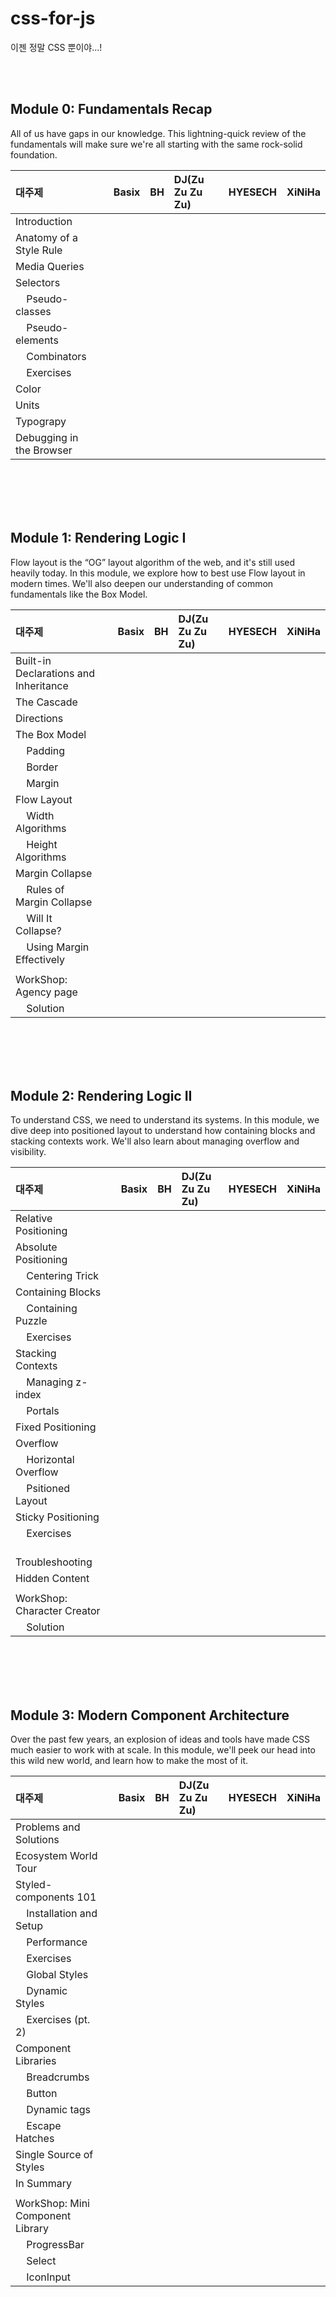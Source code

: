 # css-for-js
이젠 정말 CSS 뿐이야...!

</br>
</br>

## Module 0: Fundamentals Recap
All of us have gaps in our knowledge. This lightning-quick review of the fundamentals will make sure we're all starting with the same rock-solid foundation.

|대주제||Basix|BH|DJ(Zu Zu Zu Zu)|HYESECH|XiNiHa|
|:---|:---|:---|:---|:---|:---|:---|
|Introduction|||||||
|Anatomy of a Style Rule|||||||
|Media Queries|||||||
|Selectors|||||||
| &nbsp;&nbsp;&nbsp; Pseudo-classes||||||||
| &nbsp;&nbsp;&nbsp; Pseudo-elements|||||||
| &nbsp;&nbsp;&nbsp; Combinators|||||||
| &nbsp;&nbsp;&nbsp; Exercises|||||||
|Color|||||||
|Units|||||||
|Typograpy|||||||
|Debugging in the Browser|||||||

</br>
</br>
</br>
</br>

## Module 1: Rendering Logic I
Flow layout is the “OG” layout algorithm of the web, and it's still used heavily today. In this module, we explore how to best use Flow layout in modern times. We'll also deepen our understanding of common fundamentals like the Box Model.

|대주제||Basix|BH|DJ(Zu Zu Zu Zu)|HYESECH|XiNiHa|
|:---|:---|:---|:---|:---|:---|:---|
|Built-in Declarations and Inheritance|||||||
|The Cascade|||||||
|Directions|||||||
|The Box Model|||||||
| &nbsp;&nbsp;&nbsp; Padding|||||||
| &nbsp;&nbsp;&nbsp; Border|||||||
| &nbsp;&nbsp;&nbsp; Margin|||||||
|Flow Layout|||||||
| &nbsp;&nbsp;&nbsp; Width Algorithms|||||||
| &nbsp;&nbsp;&nbsp; Height Algorithms|||||||
|Margin Collapse|||||||
| &nbsp;&nbsp;&nbsp; Rules of Margin Collapse|||||||
| &nbsp;&nbsp;&nbsp; Will It Collapse?|||||||
| &nbsp;&nbsp;&nbsp; Using Margin Effectively|||||||
||||||||
|WorkShop: Agency page|||||||
| &nbsp;&nbsp;&nbsp; Solution|||||||

</br>
</br>
</br>
</br>

## Module 2: Rendering Logic II
To understand CSS, we need to understand its systems. In this module, we dive deep into positioned layout to understand how containing blocks and stacking contexts work. We'll also learn about managing overflow and visibility.

|대주제||Basix|BH|DJ(Zu Zu Zu Zu)|HYESECH|XiNiHa|
|:---|:---|:---|:---|:---|:---|:---|
|Relative Positioning|||||||
|Absolute Positioning|||||||
| &nbsp;&nbsp;&nbsp; Centering Trick|||||||
|Containing Blocks|||||||
| &nbsp;&nbsp;&nbsp; Containing Puzzle|||||||
| &nbsp;&nbsp;&nbsp; Exercises|||||||
|Stacking Contexts|||||||
| &nbsp;&nbsp;&nbsp; Managing z-index|||||||
| &nbsp;&nbsp;&nbsp; Portals|||||||
|Fixed Positioning|||||||
|Overflow|||||||
| &nbsp;&nbsp;&nbsp; Horizontal Overflow|||||||
| &nbsp;&nbsp;&nbsp; Psitioned Layout|||||||
|Sticky Positioning|||||||
| &nbsp;&nbsp;&nbsp; Exercises|||||||
| &nbsp;&nbsp;&nbsp; Troubleshooting|||||||
|Hidden Content|||||||
||||||||
|WorkShop: Character Creator|||||||
| &nbsp;&nbsp;&nbsp; Solution|||||||


</br>
</br>
</br>
</br>

## Module 3: Modern Component Architecture
Over the past few years, an explosion of ideas and tools have made CSS much easier to work with at scale. In this module, we'll peek our head into this wild new world, and learn how to make the most of it.

|대주제||Basix|BH|DJ(Zu Zu Zu Zu)|HYESECH|XiNiHa|
|:---|:---|:---|:---|:---|:---|:---|
|Problems and Solutions|||||||
|Ecosystem World Tour|||||||
|Styled-components 101|||||||
| &nbsp;&nbsp;&nbsp; Installation and Setup|||||||
| &nbsp;&nbsp;&nbsp; Performance|||||||
| &nbsp;&nbsp;&nbsp; Exercises|||||||
| &nbsp;&nbsp;&nbsp; Global Styles|||||||
| &nbsp;&nbsp;&nbsp; Dynamic Styles|||||||
| &nbsp;&nbsp;&nbsp; Exercises (pt. 2)|||||||
|Component Libraries|||||||
| &nbsp;&nbsp;&nbsp; Breadcrumbs|||||||
| &nbsp;&nbsp;&nbsp; Button|||||||
| &nbsp;&nbsp;&nbsp; Dynamic tags|||||||
| &nbsp;&nbsp;&nbsp; Escape Hatches|||||||
|Single Source of Styles|||||||
|In Summary|||||||
||||||||
|WorkShop: Mini Component Library|||||||
| &nbsp;&nbsp;&nbsp; ProgressBar|||||||
| &nbsp;&nbsp;&nbsp; Select|||||||
| &nbsp;&nbsp;&nbsp; IconInput|||||||

